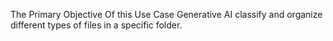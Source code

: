The Primary Objective Of this Use Case Generative AI classify and organize different types of files in a specific folder. 
